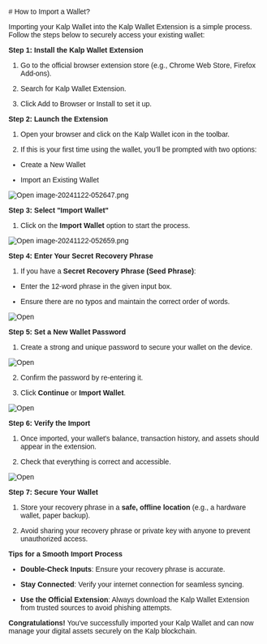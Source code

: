 <style>  body { font-family: "Source Sans 3", sans-serif!important; }</style>
<link href="https://fonts.googleapis.com/css2?family=Source+Sans+3:ital,wght@0,200..900;1,200..900&display=swap" rel="stylesheet">    
<link rel="stylesheet" href="https://fonts.googleapis.com/icon?family=Material+Icons">
# How to Import a Wallet?

Importing your Kalp Wallet into the Kalp Wallet Extension is a simple process. Follow the steps below to securely access your existing wallet:

**Step 1: Install the Kalp Wallet Extension**

1.  Go to the official browser extension store (e.g., Chrome Web Store, Firefox Add-ons).
    
2.  Search for Kalp Wallet Extension.
    
3.  Click Add to Browser or Install to set it up.
    

**Step 2: Launch the Extension**

1.  Open your browser and click on the Kalp Wallet icon in the toolbar.
    
2.  If this is your first time using the wallet, you’ll be prompted with two options:
    

-   Create a New Wallet
    
-   Import an Existing Wallet
    

![Open image-20241122-052647.png](https://docs-images-kalp-studio.s3.ap-south-1.amazonaws.com/Extension+Images/How+to+import+wallet/I1.png)


**Step 3: Select "Import Wallet"**

1.  Click on the **Import Wallet** option to start the process.
    

![Open image-20241122-052659.png](https://docs-images-kalp-studio.s3.ap-south-1.amazonaws.com/Extension+Images/How+to+import+wallet/I2.png)

**Step 4: Enter Your Secret Recovery Phrase**

1.  If you have a **Secret Recovery Phrase (Seed Phrase)**:
    

-   Enter the 12-word phrase in the given input box.
    
-   Ensure there are no typos and maintain the correct order of words.
    

![Open](https://docs-images-kalp-studio.s3.ap-south-1.amazonaws.com/Extension+Images/How+to+import+wallet/I3.png)

**Step 5: Set a New Wallet Password**

1.  Create a strong and unique password to secure your wallet on the device.
    

![Open](https://docs-images-kalp-studio.s3.ap-south-1.amazonaws.com/Extension+Images/How+to+import+wallet/I4.png)

2.  Confirm the password by re-entering it.
    
3.  Click **Continue** or **Import Wallet**.
    

![Open](https://docs-images-kalp-studio.s3.ap-south-1.amazonaws.com/Extension+Images/How+to+import+wallet/I5.png)

**Step 6: Verify the Import**

1.  Once imported, your wallet's balance, transaction history, and assets should appear in the extension.
    
2.  Check that everything is correct and accessible.
    

![Open](https://docs-images-kalp-studio.s3.ap-south-1.amazonaws.com/Extension+Images/How+to+import+wallet/I6.png)

**Step 7: Secure Your Wallet**

1.  Store your recovery phrase in a **safe, offline location** (e.g., a hardware wallet, paper backup).
    
2.  Avoid sharing your recovery phrase or private key with anyone to prevent unauthorized access.
    

**Tips for a Smooth Import Process**

-   **Double-Check Inputs**: Ensure your recovery phrase is accurate.
    
-   **Stay Connected**: Verify your internet connection for seamless syncing.
    
-   **Use the Official Extension**: Always download the Kalp Wallet Extension from trusted sources to avoid phishing attempts.
    

**Congratulations!** You've successfully imported your Kalp Wallet and can now manage your digital assets securely on the Kalp blockchain.